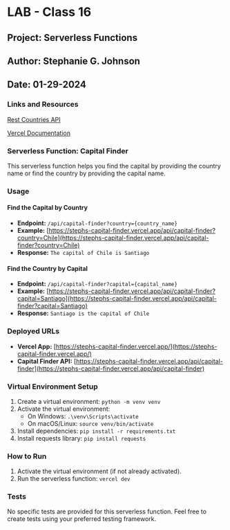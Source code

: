 # LAB - Class 16

## Project: Serverless Functions

## Author: Stephanie G. Johnson

## Date: 01-29-2024

### Links and Resources

[Rest Countries API](https://restcountries.com/v3.1/all?fields=name,flags)

[Vercel Documentation](https://vercel.com/docs/functions/serverless-functions/runtimes/python)

### Serverless Function: Capital Finder

This serverless function helps you find the capital by providing the country name or find the country by providing the capital name.

### Usage

#### Find the Capital by Country

- **Endpoint:** `/api/capital-finder?country={country_name}`
- **Example:** [https://stephs-capital-finder.vercel.app/api/capital-finder?country=Chile](https://stephs-capital-finder.vercel.app/api/capital-finder?country=Chile)
- **Response:** `The capital of Chile is Santiago`

#### Find the Country by Capital

- **Endpoint:** `/api/capital-finder?capital={capital_name}`
- **Example:** [https://stephs-capital-finder.vercel.app/api/capital-finder?capital=Santiago](https://stephs-capital-finder.vercel.app/api/capital-finder?capital=Santiago)
- **Response:** `Santiago is the capital of Chile`

### Deployed URLs

- **Vercel App:** [https://stephs-capital-finder.vercel.app/](https://stephs-capital-finder.vercel.app/)
- **Capital Finder API:** [https://stephs-capital-finder.vercel.app/api/capital-finder](https://stephs-capital-finder.vercel.app/api/capital-finder)

### Virtual Environment Setup

1. Create a virtual environment: `python -m venv venv`
2. Activate the virtual environment:
   - On Windows: `.\venv\Scripts\activate`
   - On macOS/Linux: `source venv/bin/activate`
3. Install dependencies: `pip install -r requirements.txt`
4. Install requests library: `pip install requests`

### How to Run

1. Activate the virtual environment (if not already activated).
2. Run the serverless function: `vercel dev`

### Tests

No specific tests are provided for this serverless function. Feel free to create tests using your preferred testing framework.
